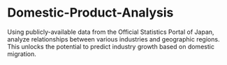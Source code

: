 # Domestic-Product-Analysis
Using publicly-available data from the Official Statistics Portal of Japan, analyze relationships between various industries and geographic regions. This unlocks the potential to predict industry growth based on domestic migration. 
